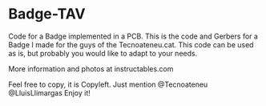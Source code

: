 # Badge-TAV
Code for a Badge implemented in a PCB.
This is the code and Gerbers for a Badge I made for the guys of the Tecnoateneu.cat.
This code can be used as is, but probably you would like to adapt to your needs.

More information and photos at instructables.com

Feel free to copy, it is Copyleft. Just mention @Tecnoateneu @LluisLlimargas
Enjoy it!
